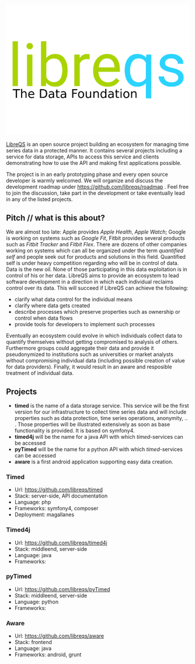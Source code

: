 <p align="center"><a href="https://libreqs.org" target="_blank">
    <img src="https://raw.githubusercontent.com/libreqs/roadmap/master/libreqs.png">
</a></p>

[LibreQS][1] is an open source project building an ecosystem for managing time series data in a protected manner.
It contains several projects including a service for data storage, APIs to access this service and clients demonstrating how to use the API and making first applications possible.

The project is in an early prototyping phase and every open source developer is warmly welcomed.
We will organize and discuss the development roadmap under https://github.com/libreqs/roadmap .
Feel free to join the discussion, take part in the development or take eventually lead in any of the listed projects.

## Pitch // what is this about?
We are almost too late: Apple provides *Apple Health*, *Apple Watch*; Google is working on systems such as *Google Fit*, Fitbit provides several products such as *Fitbit Tracker* and *Fitbit Flex*.
There are dozens of other companies working on systems which can all be organized under the term *quantified self* and people seek out for products and solutions in this field.
Quantified self is under heavy competition regarding who will be in control of data.
Data is the new oil.
None of those participating in this data exploitation is in control of his or her data.
LibreQS aims to provide an ecosystem to lead software development in a direction in which each individual reclaims control over its data.
This will succeed if LibreQS can achieve the following:
* clarify what data control for the individual means
* clarify where data gets created
* describe processes which preserve properties such as ownership or control when data flows
* provide tools for developers to implement such processes

Eventually an ecosystem could evolve in which individuals collect data to quantify themselves without getting compromised to analysis of others.
Furthermore groups could aggregate their data and provide it pseudonymized to institutions such as universities or market analysts without compromising individual data (including possible creation of value for data providers).
Finally, it would result in an aware and resposible treatment of individual data.

## Projects
* **timed** is the name of a data storage service. This service will be the first version for our infrastructure to collect time series data and will include properties such as data protection, time series operations, anonymity, .. . Those properties will be illustrated extensively as soon as base functionality is provided. It is based on symfony4.
* **timed4j** will be the name for a java API with which *timed*-services can be accessed
* **pyTimed** will be the name for a python API with which *timed*-services can be accessed
* **aware** is a first android application supporting easy data creation.

### Timed
- Url: https://github.com/libreqs/timed
- Stack: server-side, API documentation
- Language: php
- Frameworks: symfony4, composer
- Deployment: magallanes

### Timed4j
- Url: https://github.com/libreqs/timed4j
- Stack: middleend, server-side
- Language: java
- Frameworks:

### pyTimed
- Url: https://github.com/libreqs/pyTimed
- Stack: middleend, server-side
- Language: python
- Frameworks:

### Aware
- Url: https://github.com/libreqs/aware
- Stack: frontend
- Language: java
- Frameworks: android, grunt

[1]: https://libreqs.org
